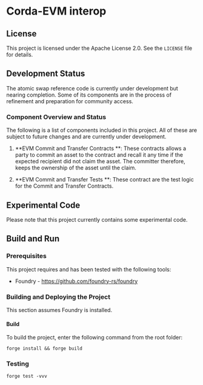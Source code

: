 # Corda-EVM interop

## License

This project is licensed under the Apache License 2.0. See the `LICENSE` file for details.

## Development Status

The atomic swap reference code is currently under development but nearing completion. Some of its components are in the process of refinement and preparation for community access.

### Component Overview and Status

The following is a list of components included in this project. All of these are subject to future changes and are currently under development.

1. **EVM Commit and Transfer Contracts **: These contracts allows a party to commit an asset to the contract and recall it any time if the expected recipient did not claim the asset. The committer therefore, keeps the ownership of the asset until the claim.

2. **EVM Commit and Transfer Tests **: These contract are the test logic for the Commit and Transfer Contracts.

## Experimental Code

Please note that this project currently contains some experimental code.

## Build and Run

### Prerequisites

This project requires and has been tested with the following tools:

- Foundry - https://github.com/foundry-rs/foundry

### Building and Deploying the Project

This section assumes Foundry is installed.

#### Build

To build the project, enter the following command from the root folder:
```
forge install && forge build
```

### Testing

```
forge test -vvv
```